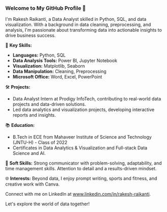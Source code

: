 ### Welcome to My GitHub Profile 👋

I'm Rakesh Raikanti, a Data Analyst skilled in Python, SQL, and data visualization. With a background in data cleaning, preprocessing, and analysis, I'm passionate about transforming data into actionable insights to drive business success.

🌟 **Key Skills:**
- **Languages:** Python, SQL
- **Data Analysis Tools:** Power BI, Jupyter Notebook
- **Visualization:** Matplotlib, Seaborn
- **Data Manipulation:** Cleaning, Preprocessing
- **Microsoft Office:** Word, Excel, PowerPoint

🛠️ **Projects:**
- Data Analyst Intern at Prodigy InfoTech, contributing to real-world data projects and data-driven solutions.
- Led data analytics and visualization projects, developing interactive reports and insights.

📚 **Education:**
- B.Tech in ECE from Mahaveer Institute of Science and Technology (JNTU-H) - Class of 2022
- Certificates in Data Analytics & Visualization and Full-stack Data Science and AI.

🚀 **Soft Skills:**
Strong communicator with problem-solving, adaptability, and time management skills. Attention to detail and a results-driven mindset.

🌐 **Interests:**
Beyond data, I enjoy prompt writing, sports and fitness, and creative work with Canva.

Connect with me on LinkedIn at www.linkedin.com/in/rakesh-raikanti.

Let's explore the world of data together!


<!---
RakeshRaikanti/RakeshRaikanti is a ✨ special ✨ repository because its `README.md` (this file) appears on your GitHub profile.
You can click the Preview link to take a look at your changes.
--->
